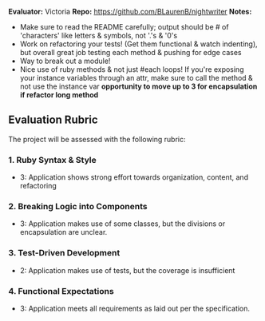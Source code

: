 **Evaluator:** Victoria
**Repo:** https://github.com/BLaurenB/nightwriter
**Notes:** 
* Make sure to read the README carefully; output should be # of 'characters' like letters & symbols, not '.'s & '0's
* Work on refactoring your tests! (Get them functional & watch indenting), but overall great job testing each method & pushing for edge cases
* Way to break out a module!
* Nice use of ruby methods & not just #each loops! If you're exposing your instance variables through an attr, make sure to call the method & not use the instance var
**opportunity to move up to 3 for encapsulation if refactor long method**


## Evaluation Rubric
The project will be assessed with the following rubric:

### 1. Ruby Syntax & Style

* 3:  Application shows strong effort towards organization, content, and refactoring

### 2. Breaking Logic into Components

* 3: Application makes use of some classes, but the divisions or encapsulation are unclear.

### 3. Test-Driven Development

* 2: Application makes use of tests, but the coverage is insufficient

### 4. Functional Expectations

* 3: Application meets all requirements as laid out per the specification.
